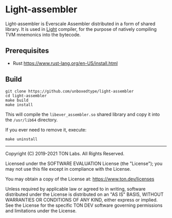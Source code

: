 # Light-assembler

Light-assembler is Everscale Assembler distributed in a form of shared
library.  It is  used in [Light](https://github.com/unboxedtype/light)
compiler, for the purpose of natively compiling TVM mnemonics into the
bytecode.

## Prerequisites

* Rust
  https://www.rust-lang.org/en-US/install.html

## Build 

```console
git clone https://github.com/unboxedtype/light-assembler
cd light-assembler
make build
make install
```

This will compile the `libever_assembler.so` shared library and copy it into
the `/usr/lib64` directory.

If you ever need to remove it, execute:

```console
make uninstall
```
---
Copyright (C) 2019-2021 TON Labs. All Rights Reserved.

Licensed under the SOFTWARE EVALUATION License (the "License"); you may not use
this file except in compliance with the License.

You may obtain a copy of the
License at: https://www.ton.dev/licenses

Unless required by applicable law or agreed to in writing, software
distributed under the License is distributed on an "AS IS" BASIS,
WITHOUT WARRANTIES OR CONDITIONS OF ANY KIND, either express or implied.
See the License for the specific TON DEV software governing permissions and
limitations under the License.
